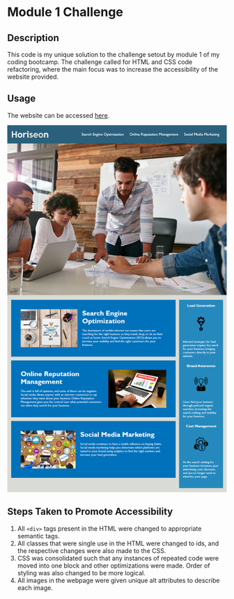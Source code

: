 # Module 1 Challenge

## Description

This code is my unique solution to the challenge setout by module 1 of my coding bootcamp.
The challenge called for HTML and CSS code refactoring, where the main focus was to increase the accessibility of the website provided.

## Usage

The website can be accessed [here](https://bhansi.github.io/HTML-CSS-Refactor/).

![Full image of website.](./Assets/01-html-css-git-homework-demo.png)

## Steps Taken to Promote Accessibility

1. All ```<div>``` tags present in the HTML were changed to appropriate semantic tags.
2. All classes that were single use in the HTML were changed to ids, and the respective changes were also made to the CSS.
3. CSS was consolidated such that any instances of repeated code were moved into one block and other optimizations were made. Order of styling was also changed to be more logical.
4. All images in the webpage were given unique alt attributes to describe each image.
